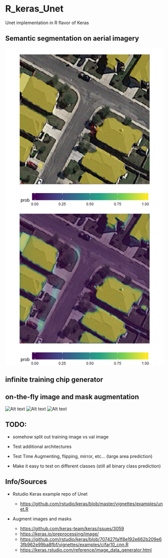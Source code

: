 # R_keras_Unet
Unet implementation in R flavor of Keras


## Semantic segmentation on aerial imagery
![Alt text](images/example_mask.png?raw=true "Title") ![Alt text](images/example_prob.png?raw=true "Title")

## infinite training chip generator

## on-the-fly image and mask augmentation
![Alt text](images/augmentation1.png?raw=true "Title") ![Alt text](images/augmentation2.png?raw=true "Title") ![Alt text](images/augmentation3.png?raw=true "Title")


## TODO:

* somehow split out training image vs val image

* Test additional architectures

* Test Time Augmenting, flipping, mirror, etc... (large area prediction)

* Make it easy to test on different classes (still all binary class prediction)



## Info/Sources


* Rstudio Keras example repo of Unet
  * https://github.com/rstudio/keras/blob/master/vignettes/examples/unet.R
  
* Augment images and masks
  * https://github.com/keras-team/keras/issues/3059
  * https://keras.io/preprocessing/image/
  * https://github.com/rstudio/keras/blob/707427fa1f8e192e662b209e63fb962e99ba8fbf/vignettes/examples/cifar10_cnn.R
  * https://keras.rstudio.com/reference/image_data_generator.html